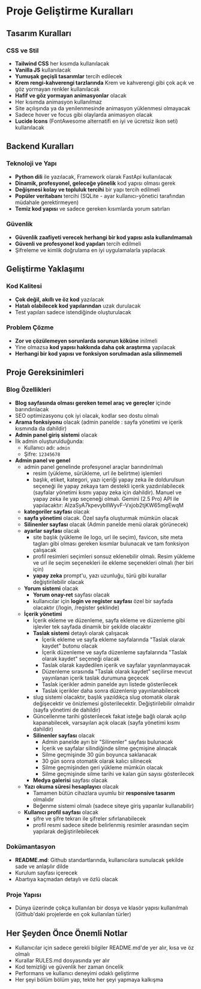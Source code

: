 # Proje Geliştirme Kuralları

## Tasarım Kuralları

### CSS ve Stil
- **Tailwind CSS** her kısımda kullanılacak
- **Vanilla JS** kullanılacak
- **Yumuşak geçişli tasarımlar** tercih edilecek
- **Krem rengi-kahverengi tarzlarında** Krem ve kahverengi gibi çok açık ve göz yormayan renkler kullanılacak
- **Hafif ve göz yormayan animasyonlar** olacak
- Her kısımda animasyon kullanılmaz
- Site açılışında ya da yenilenmesinde animasyon yüklenmesi olmayacak
- Sadece hover ve focus gibi olaylarda animasyon olacak
- **Lucide Icons** (FontAwesome alternatifi en iyi ve ücretsiz ikon seti) kullanılacak

## Backend Kuralları

### Teknoloji ve Yapı
- **Python dili** ile yazılacak, Framework olarak FastApi kullanılacak
- **Dinamik, profesyonel, geleceğe yönelik** kod yapısı olması gerek
- **Değişmesi kolay ve topluluk tercihi** bir yapı tercih edilmeli
- **Popüler veritabanı** tercihi (SQLite - ayar kullanıcı-yönetici tarafından müdahale gerektirmeyen)
- **Temiz kod yapısı** ve sadece gereken kısımlarda yorum satırları

### Güvenlik
- **Güvenlik zaafiyeti verecek herhangi bir kod yapısı asla kullanılmamalı**
- **Güvenli ve profesyonel kod yapıları** tercih edilmeli
- Şifreleme ve kimlik doğrulama en iyi uygulamalarla yapılacak

## Geliştirme Yaklaşımı

### Kod Kalitesi
- **Çok değil, akıllı ve öz kod** yazılacak
- **Hatalı olabilecek kod yapılarından** uzak durulacak
- Test yapıları sadece istendiğinde oluşturulacak

### Problem Çözme
- **Zor ve çözülemeyen sorunlarda sorunun köküne** inilmeli
- Yine olmazsa **kod yapısı hakkında daha çok araştırma** yapılacak
- **Herhangi bir kod yapısı ve fonksiyon sorulmadan asla silinmemeli**

## Proje Gereksinimleri

### Blog Özellikleri
- **Blog sayfasında olması gereken temel araç ve gereçler** içinde barındırılacak
- SEO optimizasyonu çok iyi olacak, kodlar seo dostu olmalı
- **Arama fonksiyonu** olacak (admin panelde : sayfa yönetimi ve içerik kısmında da dahildir)
- **Admin panel giriş sistemi** olacak
- İlk admin oluşturulduğunda:
  - Kullanıcı adı: `admin`
  - Şifre: `12345678`
- **Admin panel ve genel**
  - admin panel genelinde profesyonel araçlar barındırılmalı
    - resim (yükleme, sürükleme, url ile belirtme) işlemleri
    - başlık, etiket, kategori, yazı içeriği yapay zeka ile doldurulsun seçeneği ile yapay zekaya tam destekli içerik yazdırılabilecek (sayfalar yönetimi kısmı yapay zeka için dahildir). Manuel ve yapay zeka ile yap seçeneği olmalı. Gemini (2.5 Pro) API ile yapılacaktır: AIzaSyA7kpevybllWyvF-Vxjob2tjKW65mgEwqM
  - **kategoriler sayfası** olacak
  - **sayfa yönetimi** olacak. Özel sayfa oluşturmak mümkün olacak
  - **Silinenler sayfası** olacak (Admin panelde menü olarak görünecek)
  - **ayarlar sayfası** olacak
    - site başlık (yükleme ile logo, url ile seçim), favicon, site meta tagları gibi olması gereken kısımlar bulunacak ve tam fonksiyon çalışacak
    - profil resimleri seçimleri sonsuz eklenebilir olmalı. Resim yükleme ve url ile seçim seçenekleri ile ekleme seçenekleri olmalı (her biri için)
    - **yapay zeka** prompt'u, yazı uzunluğu, türü gibi kurallar değiştirilebilir olacak
  - **Yorum sistemi** olacak
    - **Yorum onay-ret** sayfası olacak
    - kullanıcılar için **login ve register sayfası** özel bir sayfada olacaktır (/login, /register şeklinde)
  - **İçerik yönetimi**
    - İçerik ekleme ve düzenleme, sayfa ekleme ve düzenleme gibi işlevler tek sayfada dinamik bir şekilde olacaktır
    - **Taslak sistemi** detaylı olarak çalışacak
      - İçerik ekleme ve sayfa ekleme sayfalarında "Taslak olarak kaydet" butonu olacak
      - İçerik düzenleme ve sayfa düzenleme sayfalarında "Taslak olarak kaydet" seçeneği olacak
      - Taslak olarak kaydedilen içerik ve sayfalar yayınlanmayacak
      - Düzenleme sırasında "Taslak olarak kaydet" seçilirse mevcut yayınlanan içerik taslak durumuna geçecek
      - Taslak içerikler admin panelde ayrı listede gösterilecek
      - Taslak içerikler daha sonra düzenlenip yayınlanabilecek
    - slug sistemi olacaktır, başlık yazıldıkça slug otomatik olarak değişecektir ve önizlemesi gösterilecektir. Değiştirilebilir olmalıdır (sayfa yönetimi de dahildir)
    - Güncellenme tarihi gösterilecek fakat isteğe bağlı olarak açılıp kapanabilecek, varsayılan açık olacak (sayfa yönetimi kısmı dahildir)
    - **Silinenler sayfası** olacak
      - Admin panelde ayrı bir "Silinenler" sayfası bulunacak
      - İçerik ve sayfalar silindiğinde silme geçmişine alınacak
      - Silme geçmişinde 30 gün boyunca saklanacak
      - 30 gün sonra otomatik olarak kalıcı silinecek
      - Silme geçmişinden geri yükleme mümkün olacak
      - Silme geçmişinde silme tarihi ve kalan gün sayısı gösterilecek
    - **Medya galerisi** sayfası olacak
  - **Yazı okuma süresi hesaplayıcı** olacak
    - Tamamen bütün cihazlara uyumlu bir **responsive tasarım** olmalıdır
    - Beğenme sistemi olmalı (sadece siteye giriş yapanlar kullanabilir)
  - **Kullanıcı profil sayfası** olacak
    - şifre ve şifre tekrarı ile şifreler sıfırlanabilecek
    - profil resmi sadece sitede belirlenmiş resimler arasından seçim yapılarak değiştirilebilecek

### Dokümantasyon
- **README.md**: Github standartlarında, kullanıcılara sunulacak şekilde sade ve anlaşılır dilde
- Kurulum sayfası içerecek
- Abartıya kaçmadan detaylı ve özlü olacak

### Proje Yapısı
- Dünya üzerinde çokça kullanılan bir dosya ve klasör yapısı kullanılmalı (Github'daki projelerde en çok kullanılan türler)

## Her Şeyden Önce Önemli Notlar

- Kullanıcılar için sadece gerekli bilgiler README.md'de yer alır, kısa ve öz olmalı
- Kurallar RULES.md dosyasında yer alır
- Kod temizliği ve güvenlik her zaman öncelik
- Performans ve kullanıcı deneyimi odaklı geliştirme
- Her şeyi bölüm bölüm yap, tekte her şeyi yapmaya kalkışma